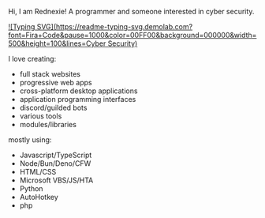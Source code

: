Hi, I am Rednexie! A programmer and someone interested in cyber security. 


[![Typing SVG](https://readme-typing-svg.demolab.com?font=Fira+Code&pause=1000&color=00FF00&background=000000&width=500&height=100&lines=Cyber Security)](https://git.io/typing-svg)

I love creating:

- full stack websites
- progressive web apps
- cross-platform desktop applications
- application programming interfaces
- discord/guilded bots
- various tools
- modules/libraries

mostly using:

- Javascript/TypeScript
- Node/Bun/Deno/CFW
- HTML/CSS
- Microsoft VBS/JS/HTA
- Python
- AutoHotkey
- php


